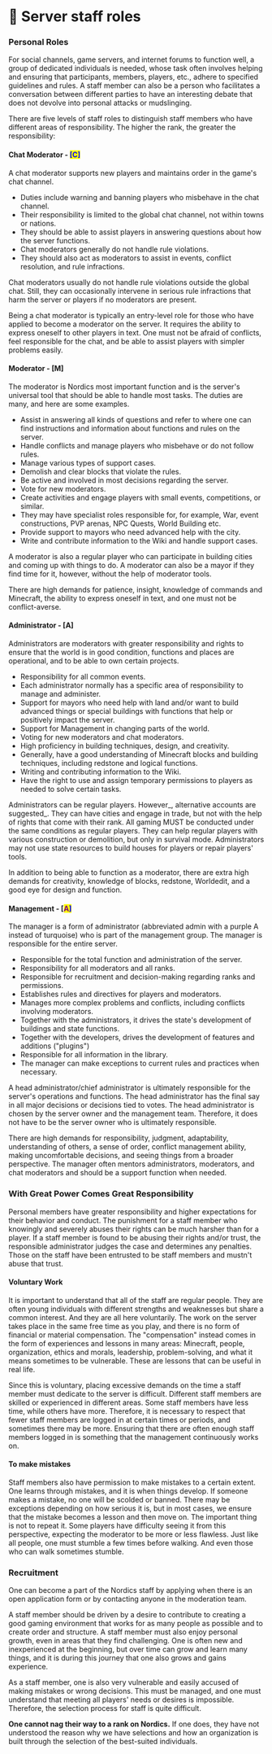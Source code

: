 # 📶 Server staff roles



### Personal Roles

For social channels, game servers, and internet forums to function well, a group of dedicated individuals is needed, whose task often involves helping and ensuring that participants, members, players, etc., adhere to specified guidelines and rules. A staff member can also be a person who facilitates a conversation between different parties to have an interesting debate that does not devolve into personal attacks or mudslinging.

There are five levels of staff roles to distinguish staff members who have different areas of responsibility. The higher the rank, the greater the responsibility:

#### Chat Moderator - <mark style="color:blue;">**\[C]**</mark>

A chat moderator supports new players and maintains order in the game's chat channel.

* Duties include warning and banning players who misbehave in the chat channel.
* Their responsibility is limited to the global chat channel, not within towns or nations.
* They should be able to assist players in answering questions about how the server functions.
* Chat moderators generally do not handle rule violations.&#x20;
* They should also act as moderators to assist in events, conflict resolution, and rule infractions.

Chat moderators usually do not handle rule violations outside the global chat. Still, they can occasionally intervene in serious rule infractions that harm the server or players if no moderators are present.

Being a chat moderator is typically an entry-level role for those who have applied to become a moderator on the server. It requires the ability to express oneself to other players in text. One must not be afraid of conflicts, feel responsible for the chat, and be able to assist players with simpler problems easily.

#### **Moderator - **<mark style="color:blue;">**\[M]**</mark>&#x20;

The moderator is Nordics most important function and is the server's universal tool that should be able to handle most tasks. The duties are many, and here are some examples.

* Assist in answering all kinds of questions and refer to where one can find instructions and information about functions and rules on the server.
* Handle conflicts and manage players who misbehave or do not follow rules.
* Manage various types of support cases.
* Demolish and clear blocks that violate the rules.
* Be active and involved in most decisions regarding the server.
* Vote for new moderators.
* Create activities and engage players with small events, competitions, or similar.
* They may have specialist roles responsible for, for example, War, event constructions, PVP arenas, NPC Quests, World Building etc.
* Provide support to mayors who need advanced help with the city.&#x20;
* Write and contribute information to the Wiki and handle support cases.

A moderator is also a regular player who can participate in building cities and coming up with things to do. A moderator can also be a mayor if they find time for it, however, without the help of moderator tools.

There are high demands for patience, insight, knowledge of commands and Minecraft, the ability to express oneself in text, and one must not be conflict-averse.

#### **Administrator - **<mark style="color:blue;">**\[A]**</mark>

Administrators are moderators with greater responsibility and rights to ensure that the world is in good condition, functions and places are operational, and to be able to own certain projects.

* Responsibility for all common events.
* Each administrator normally has a specific area of responsibility to manage and administer.
* Support for mayors who need help with land and/or want to build advanced things or special buildings with functions that help or positively impact the server.
* Support for Management in changing parts of the world.
* Voting for new moderators and chat moderators.&#x20;
* High proficiency in building techniques, design, and creativity.
* Generally, have a good understanding of Minecraft blocks and building techniques, including redstone and logical functions.
* Writing and contributing information to the Wiki.
* Have the right to use and assign temporary permissions to players as needed to solve certain tasks.

Administrators can be regular players. However_, alternative accounts are suggested_. They can have cities and engage in trade, but not with the help of rights that come with their rank. All gaming MUST be conducted under the same conditions as regular players. They can help regular players with various construction or demolition, but only in survival mode. Administrators may not use state resources to build houses for players or repair players' tools.

In addition to being able to function as a moderator, there are extra high demands for creativity, knowledge of blocks, redstone, Worldedit, and a good eye for design and function.

#### **Management - **<mark style="color:blue;">**\[**</mark><mark style="color:purple;">**A**</mark><mark style="color:blue;">**]**</mark>

The manager is a form of administrator (abbreviated admin with a purple A instead of turquoise) who is part of the management group. The manager is responsible for the entire server.

* Responsible for the total function and administration of the server.
* Responsibility for all moderators and all ranks.
* Responsible for recruitment and decision-making regarding ranks and permissions.&#x20;
* Establishes rules and directives for players and moderators.
* Manages more complex problems and conflicts, including conflicts involving moderators.
* Together with the administrators, it drives the state's development of buildings and state functions.
* Together with the developers, drives the development of features and additions ("plugins")
* Responsible for all information in the library.
* The manager can make exceptions to current rules and practices when necessary.

A head administrator/chief administrator is ultimately responsible for the server's operations and functions. The head administrator has the final say in all major decisions or decisions tied to votes. The head administrator is chosen by the server owner and the management team. Therefore, it does not have to be the server owner who is ultimately responsible.

There are high demands for responsibility, judgment, adaptability, understanding of others, a sense of order, conflict management ability, making uncomfortable decisions, and seeing things from a broader perspective. The manager often mentors administrators, moderators, and chat moderators and should be a support function when needed.



### **With Great Power Comes Great Responsibility**&#x20;

Personal members have greater responsibility and higher expectations for their behavior and conduct. The punishment for a staff member who knowingly and severely abuses their rights can be much harsher than for a player. If a staff member is found to be abusing their rights and/or trust, the responsible administrator judges the case and determines any penalties. Those on the staff have been entrusted to be staff members and mustn't abuse that trust.

#### **Voluntary Work**

It is important to understand that all of the staff are regular people. They are often young individuals with different strengths and weaknesses but share a common interest. And they are all here voluntarily. The work on the server takes place in the same free time as you play, and there is no form of financial or material compensation. The "compensation" instead comes in the form of experiences and lessons in many areas: Minecraft, people, organization, ethics and morals, leadership, problem-solving, and what it means sometimes to be vulnerable. These are lessons that can be useful in real life.

Since this is voluntary, placing excessive demands on the time a staff member must dedicate to the server is difficult. Different staff members are skilled or experienced in different areas. Some staff members have less time, while others have more. Therefore, it is necessary to respect that fewer staff members are logged in at certain times or periods, and sometimes there may be more. Ensuring that there are often enough staff members logged in is something that the management continuously works on.

#### **To make mistakes**&#x20;

Staff members also have permission to make mistakes to a certain extent. One learns through mistakes, and it is when things develop. If someone makes a mistake, no one will be scolded or banned. There may be exceptions depending on how serious it is, but in most cases, we ensure that the mistake becomes a lesson and then move on. The important thing is not to repeat it. Some players have difficulty seeing it from this perspective, expecting the moderator to be more or less flawless. Just like all people, one must stumble a few times before walking. And even those who can walk sometimes stumble.

### **Recruitment**&#x20;

One can become a part of the Nordics staff by applying when there is an open application form or by contacting anyone in the moderation team.

A staff member should be driven by a desire to contribute to creating a good gaming environment that works for as many people as possible and to create order and structure. A staff member must also enjoy personal growth, even in areas that they find challenging. One is often new and inexperienced at the beginning, but over time can grow and learn many things, and it is during this journey that one also grows and gains experience.

As a staff member, one is also very vulnerable and easily accused of making mistakes or wrong decisions. This must be managed, and one must understand that meeting all players' needs or desires is impossible. Therefore, the selection process for staff is quite difficult.

**One cannot nag their way to a rank on Nordics.** If one does, they have not understood the reason why we have selections and how an organization is built through the selection of the best-suited individuals.
